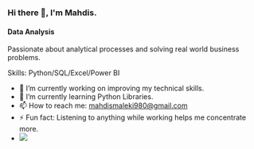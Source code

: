 ### Hi there 👋, I'm Mahdis.
#### Data Analysis

Passionate about analytical processes and solving real world business problems.

Skills: Python/SQL/Excel/Power BI

- 🔭 I’m currently working on improving my technical skills. 
- 🌱 I’m currently learning Python Libraries. 
- 📫 How to reach me: mahdismaleki980@gmail.com 
- ⚡ Fun fact: Listening to anything while working helps me concentrate more.
- [<img src='https://imgur.com/a/h6FdjfB'>](https://github.com/mahdismv) 

